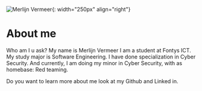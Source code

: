 ![Merlijn Vermeer](https://www.merlijnvermeer.nl/profile_round.png){: width="250px" align="right"}
# About me

Who am I u ask? My name is Merlijn Vermeer I am a student at Fontys ICT.
My study major is Software Engineering. I have done specialization in Cyber Security.
And currently, I am doing my minor in Cyber Security, with as homebase: Red teaming.

Do you want to learn more about me look at my Github and Linked in.

<script src="https://kit.fontawesome.com/78c60b9e28.js" crossorigin="anonymous"></script>
<a href="www.github.com"><i class="social-icon fab fa-github"></i></a>
